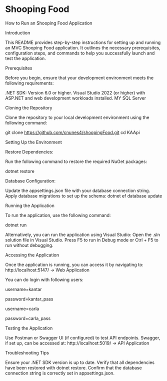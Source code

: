 # Shooping Food

How to Run an Shooping Food Application

Introduction

This README provides step-by-step instructions for setting up and running an MVC Shooping Food application. It outlines the necessary prerequisites, configuration steps, and commands to help you successfully launch and test the application.



Prerequisites

Before you begin, ensure that your development environment meets the following requirements:

.NET SDK: Version 6.0 or higher. 
Visual Studio 2022 (or higher) with ASP.NET and web development workloads installed.
MY SQL Server




Cloning the Repository

Clone the repository to your local development environment using the following command:

git clone https://github.com/cnunes4/shoopingFood.git
cd KAApi




Setting Up the Environment

Restore Dependencies:

Run the following command to restore the required NuGet packages:

dotnet restore

Database Configuration:

Update the appsettings.json file with your database connection string.
Apply database migrations to set up the schema:
dotnet ef database update


Running the Application

To run the application, use the following command:

dotnet run

Alternatively, you can run the application using Visual Studio:
Open the .sln solution file in Visual Studio.
Press F5 to run in Debug mode or Ctrl + F5 to run without debugging.



Accessing the Application

Once the application is running, you can access it by navigating to:
http://localhost:5147/ -> Web Application

You can do login with following users:

username=kantar

password=kantar_pass


username=carla

password=carla_pass


Testing the Application

Use Postman or Swagger UI (if configured) to test API endpoints.
Swagger, if set up, can be accessed at:
http://localhost:5019/ -> API Application



Troubleshooting Tips

Ensure your .NET SDK version is up to date.
Verify that all dependencies have been restored with dotnet restore.
Confirm that the database connection string is correctly set in appsettings.json.
